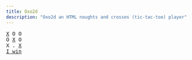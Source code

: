 ```yaml
---
title: Oxo2d 
description: "Oxo2d an HTML noughts and crosses (tic-tac-toe) player"
---
```


<pre class="oxo2d">
<u>X</u> O O
O <u>X</u> O
X . <u>X</u>
<a href="../">I win</a>
</pre>
